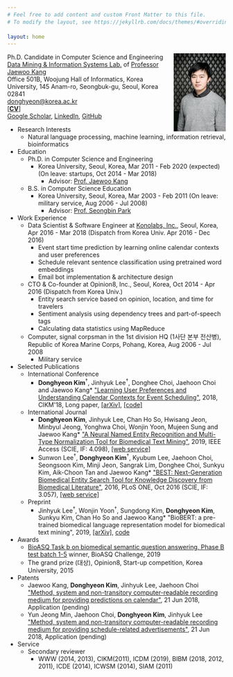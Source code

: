 ```yaml
---
# Feel free to add content and custom Front Matter to this file.
# To modify the layout, see https://jekyllrb.com/docs/themes/#overriding-theme-defaults

layout: home
---
```

<img align="right" width="120" height="180" src="/donghyeon_kim.jpg">Ph.D. Candidate in Computer Science and Engineering  
[Data Mining & Information Systems Lab.](https://dmis.korea.ac.kr) of [Professor Jaewoo Kang](https://dmis.korea.ac.kr/jaewoo-kang-p-i)  
Office 501B, Woojung Hall of Informatics, Korea University, 145 Anam-ro, Seongbuk-gu, Seoul, Korea 02841  
[donghyeon@korea.ac.kr](mailto:donghyeon@korea.ac.kr)  
[[__CV__]](/CV.pdf)  
[Google Scholar](https://scholar.google.co.kr/citations?user=xXtpg50AAAAJ&hl=en), [LinkedIn](https://www.linkedin.com/in/donghyeonk/), [GitHub](https://github.com/donghyeonk)
* Research Interests
    * Natural language processing, machine learning, information retrieval, bioinformatics
* Education
    * Ph.D. in Computer Science and Engineering
        * Korea University, Seoul, Korea, Mar 2011 - Feb 2020 (expected) (On leave: startups, Oct 2014 - Mar 2018)
            * Advisor: [Prof. Jaewoo Kang](https://dmis.korea.ac.kr/jaewoo-kang-p-i)
    * B.S. in Computer Science Education
        * Korea University, Seoul, Korea, Mar 2003 - Feb 2011 (On leave: military service, Aug 2006 - Jul 2008)
            * Advisor: [Prof. Seongbin Park](mailto:hyperspace@korea.ac.kr)
* Work Experience
    * Data Scientist & Software Engineer at [Konolabs, Inc.](https://kono.ai), Seoul, Korea, Apr 2016 - Mar 2018 (Dispatch from Korea Univ. Apr 2016 - Dec 2016)
        * Event start time prediction by learning online calendar contexts and user preferences
        * Schedule relevant sentence classification using pretrained word embeddings
        * Email bot implementation & architecture design
    * CTO & Co-founder at Opinion8, Inc., Seoul, Korea, Oct 2014 - Apr 2016 (Dispatch from Korea Univ.)
        * Entity search service based on opinion, location, and time for travelers
        * Sentiment analysis using dependency trees and part-of-speech tags
        * Calculating data statistics using MapReduce
    * Computer, signal corpsman in the 1st division HQ (1사단 본부 전산병), Republic of Korea Marine Corps, Pohang, Korea, Aug 2006 - Jul 2008
        * Military service
* Selected Publications
    * International Conference
        * **Donghyeon Kim**<sup>†</sup>, Jinhyuk Lee<sup>†</sup>, Donghee Choi, Jaehoon Choi and Jaewoo Kang* ["Learning User Preferences and Understanding Calendar Contexts for Event Scheduling"](https://dl.acm.org/citation.cfm?doid=3269206.3271712), 2018, CIKM'18, Long paper, [[arXiv]](https://arxiv.org/abs/1809.01316), [[code]](https://github.com/dmis-lab/nesa)
    * International Journal
        * **Donghyeon Kim**, Jinhyuk Lee, Chan Ho So, Hwisang Jeon, Minbyul Jeong, Yonghwa Choi, Wonjin Yoon, Mujeen Sung and Jaewoo Kang* ["A Neural Named Entity Recognition and Multi-Type Normalization Tool for Biomedical Text Mining"](https://doi.org/10.1109/ACCESS.2019.2920708), 2019, IEEE Access (SCIE, IF: 4.098), [[web service]](https://bern.korea.ac.kr)
        * Sunwon Lee<sup>†</sup>, **Donghyeon Kim**<sup>†</sup>, Kyubum Lee, Jaehoon Choi, Seongsoon Kim, Minji Jeon, Sangrak Lim, Donghee Choi, Sunkyu Kim, Aik-Choon Tan and Jaewoo Kang* ["BEST: Next-Generation Biomedical Entity Search Tool for Knowledge Discovery from Biomedical Literature"](https://doi.org/10.1371/journal.pone.0164680), 2016, PLoS ONE, Oct 2016 (SCIE, IF: 3.057), [[web service]](http://best.korea.ac.kr)
    * Preprint
        * Jinhyuk Lee<sup>†</sup>, Wonjin Yoon<sup>†</sup>, Sungdong Kim, **Donghyeon Kim**, Sunkyu Kim, Chan Ho So and Jaewoo Kang* "BioBERT: a pre-trained biomedical language representation model for biomedical text mining", 2019, [[arXiv]](https://arxiv.org/abs/1901.08746), [code](https://github.com/dmis-lab/biobert)
* Awards
    * [BioASQ Task b on biomedical semantic question answering, Phase B test batch 1-5](http://participants-area.bioasq.org/results/7b/phaseB/) winner, BioASQ Challenge, 2019
    * The grand prize (대상), Opinion8, Start-up competition, Korea University, 2015
* Patents
    * Jaewoo Kang, **Donghyeon Kim**, Jinhyuk Lee, Jaehoon Choi ["Method, system and non-transitory computer-readable recording medium for providing predictions on calendar"](https://patents.google.com/patent/US20180174108A1/en), 21 Jun 2018, Application (pending)
    * Yun Jeong Min, Jaehoon Choi, **Donghyeon Kim**, Jinhyuk Lee ["Method, system and non-transitory computer-readable recording medium for providing schedule-related advertisements"](https://patents.google.com/patent/US20180174191A1/en), 21 Jun 2018, Application (pending)
* Service
    * Secondary reviewer
        * WWW (2014, 2013), CIKM(2011), ICDM (2019), BIBM (2018, 2012, 2011), ICDE (2014), ICWSM (2014), SIAM (2011)
